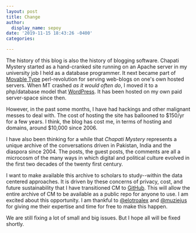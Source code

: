 ```yaml
---
layout: post
title: Change
author:
  display_name: sepoy
date: '2019-11-15 18:43:26 -0400'
categories:

---
```


The history of this blog is also the history of blogging software. Chapati Mystery started as a hand-cranked site running on an Apache server in my university job I held as a database programmer. It next became part of [Movable Type](https://en.wikipedia.org/wiki/Movable_Type) perl-revolution for serving web-blogs on one's own hosted servers. When MT crashed *as it would often do*, I moved it to a php/database model that [WordPress](https://en.wikipedia.org/wiki/WordPress). It has been hosted on my own paid server-space since then.

However, in the past some months, I have had hackings and other malignant messes to deal with. The cost of hosting the site has ballooned to $150/yr for a few years. I think, the blog has cost me, in terms of hosting and domains, around $10,000 since 2006.

I have also been thinking for a while that *Chapati Mystery* represents a unique archive of the conversations driven in Pakistan, India and the diaspora since 2004. The posts, the guest posts, the comments are all a microcosm of the many ways in which digital and political culture evolved in the first two decades of the twenty first century.

I want to make available this archive to scholars to study--within the data centered approaches. It is driven by these concerns of privacy, cost, and future sustainability that I have transitioned CM to [GitHub](http://github.com/mananahmed/chapatimystery). This will allow the entire archive of CM to be available as a public repo for anyone to use. I am excited about this opportunity. I am thankful to [@elotroalex](http://github.com/elotroalex) and [@muziejus](http://github.com/muziejus) for giving me their expertise and time for free to make this happen.

We are still fixing a lot of small and big issues. But I hope all will be fixed shortly.
